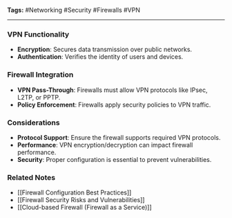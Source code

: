 **Tags:** #Networking #Security #Firewalls #VPN

---

### **VPN Functionality**

- **Encryption**: Secures data transmission over public networks.
- **Authentication**: Verifies the identity of users and devices.

### **Firewall Integration**

- **VPN Pass-Through**: Firewalls must allow VPN protocols like IPsec, L2TP, or PPTP.
- **Policy Enforcement**: Firewalls apply security policies to VPN traffic.

### **Considerations**

- **Protocol Support**: Ensure the firewall supports required VPN protocols.
- **Performance**: VPN encryption/decryption can impact firewall performance.
- **Security**: Proper configuration is essential to prevent vulnerabilities.

### **Related Notes**

- [[Firewall Configuration Best Practices]]
- [[Firewall Security Risks and Vulnerabilities]]
- [[Cloud-based Firewall (Firewall as a Service)]]